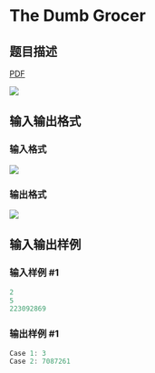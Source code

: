 # The Dumb Grocer

## 题目描述

[problemUrl]: https://uva.onlinejudge.org/index.php?option=com_onlinejudge&Itemid=8&category=243&page=show_problem&problem=3268

[PDF](https://uva.onlinejudge.org/external/121/p12116.pdf)

![](https://cdn.luogu.com.cn/upload/vjudge_pic/UVA12116/7548381fdde9c4f867a6c2532d126d149dc6bdac.png)

## 输入输出格式

### 输入格式

![](https://cdn.luogu.com.cn/upload/vjudge_pic/UVA12116/684cd39f6b948c628e9a26c29e6a1e35954beb2a.png)

### 输出格式

![](https://cdn.luogu.com.cn/upload/vjudge_pic/UVA12116/5eea3242bc485f842e9da325ec8952b80671f8e2.png)

## 输入输出样例

### 输入样例 #1

```cpp
2
5
223092869
```


### 输出样例 #1

```cpp
Case 1: 3
Case 2: 7087261
```


